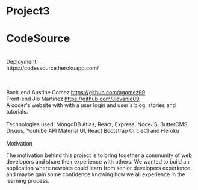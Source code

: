# Project3
<h1>CodeSource</h1>
<br>
Deployment:
<br>
https://codessource.herokuapp.com/
<br>
<br>
<br>

Back-end Austine Gomez https://github.com/agomez99
<br>
 Front-end Jio Martinez https://github.com/Jiovanie09
<br>
A coder's website with with a user login and user's blog, stories and tutorials.
<br>
<br>
Technologies used:
MongoDB Atlas, 
React, 
Express, 
NodeJS, 
ButterCMS, Disqus, Youtube API
Material UI, React Bootstrap
CircleCI and Heroku
<br>
<br>
Motivation
<br>

The motivation behind this project is to bring together a community of web developers and share their experience with others.
We wanted to build an application where newbies could learn from senior developers experience and maybe gain some confidence knowing how we all experience in the learning process.



